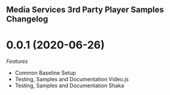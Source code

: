 ## Media Services 3rd Party Player Samples Changelog

<a name="0.0.1"></a>
# 0.0.1 (2020-06-26)

*Features*
* Common Baseline Setup
* Testing, Samples and Documentation Video.js
* Testing, Samples and Documentation Shaka
